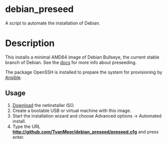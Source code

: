 # debian_preseed
A script to automate the installation of Debian. 

# Description

This installs a minimal AMD64 image of Debian Bullseye, the current stable branch of Debian.
See the [docs](https://wiki.debian.org/DebianInstaller/Preseed) for more info about preseeding.

The package OpenSSH is installed to prepare the system for provisioning by [Ansible](https://docs.ansible.com/ansible/latest/index.html).

## Usage

1. [Download](https://www.debian.org/download) the netinstaller ISO.
2. Create a bootable USB or virtual machine with this image.
3. Start the installation wizard and choose Advanced options -> Automated install.
4. Type the URL **http://github.com/TvanMeer/debian_preseed/preseed.cfg** and press enter.
